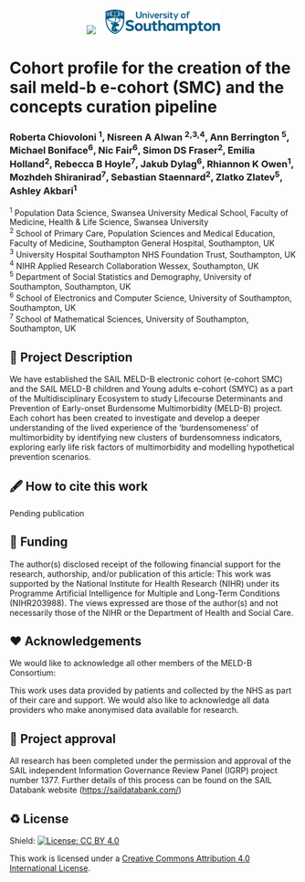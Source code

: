 
<p align="center">
  <img src="Logo/Swansea_PopDataScience_logo2.png" width="50%" />
  &nbsp;&nbsp;
  <img src="Logo/University_of_Southampton_Logo.png" width="40%" />
</p>

# Cohort profile for the creation of the sail meld-b e-cohort (SMC) and the concepts curation pipeline
### Roberta Chiovoloni <sup>1</sup>, Nisreen A Alwan <sup>2,</sup><sup>3,</sup><sup>4</sup>, Ann Berrington <sup>5</sup>,   Michael Boniface<sup>6</sup>, Nic Fair<sup>6</sup>, Simon DS Fraser<sup>2</sup>, Emilia Holland<sup>2</sup>, Rebecca B Hoyle<sup>7</sup>, Jakub Dylag<sup>6</sup>, Rhiannon K Owen<sup>1</sup>, Mozhdeh Shiranirad<sup>7</sup>, Sebastian Staennard<sup>2</sup>, Zlatko Zlatev<sup>5</sup>, Ashley Akbari<sup>1</sup> 

<sup>1</sup> Population Data Science, Swansea University Medical School, Faculty of Medicine, Health & Life Science, Swansea University <br>
<sup>2</sup> School of Primary Care, Population Sciences and Medical Education, Faculty of Medicine, Southampton General Hospital, Southampton, UK <br>
<sup>3</sup> University Hospital Southampton NHS Foundation Trust, Southampton, UK <br>
<sup>4</sup> NIHR Applied Research Collaboration Wessex, Southampton, UK <br>
<sup>5</sup> Department of Social Statistics and Demography, University of Southampton, Southampton, UK <br>
<sup>6</sup> School of Electronics and Computer Science, University of Southampton, Southampton, UK <br>
<sup>7</sup> School of Mathematical Sciences, University of Southampton, Southampton, UK <br>


## 📄 Project Description
We have established the SAIL MELD-B electronic cohort (e-cohort SMC) and the SAIL MELD-B children and Young adults e-cohort (SMYC) as a part of the Multidisciplinary Ecosystem to study Lifecourse Determinants and Prevention of Early-onset Burdensome Multimorbidity (MELD-B) project. Each cohort has been created to investigate and develop a deeper understanding of the lived experience of the ‘burdensomeness’ of multimorbidity by identifying new clusters of burdensomness indicators, exploring early life risk factors of multimorbidity and modelling hypothetical prevention scenarios.

## 🖋️ How to cite this work 
Pending publication

## 📃 Funding 
The author(s) disclosed receipt of the following financial support for the research, authorship, and/or publication of this article: This work was supported by the National Institute for Health Research (NIHR) under its Programme Artificial Intelligence for Multiple and Long-Term Conditions (NIHR203988). The views expressed are those of the author(s) and not necessarily those of the NIHR or the Department of Health and Social Care.

## ❤️ Acknowledgements
We would like to acknowledge all other members of the MELD-B Consortium: 

This work uses data provided by patients and collected by the NHS as part of their care and support. We would also like to acknowledge all data providers who make anonymised data available for research.


## 🤝 Project approval 
All research has been completed under the permission and approval of the SAIL independent Information Governance Review Panel (IGRP) project number 1377. Further details of this process can be found on the SAIL Databank website (https://saildatabank.com/)

## ♻️ License 
Shield: [![License: CC BY 4.0](https://img.shields.io/badge/License-CC_BY_4.0-lightgrey.svg)](https://creativecommons.org/licenses/by/4.0/)

This work is licensed under a [Creative Commons Attribution 4.0 International License](https://creativecommons.org/licenses/by/4.0/).


